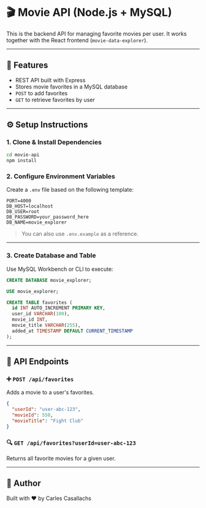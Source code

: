 # 🎬 Movie API (Node.js + MySQL)

This is the backend API for managing favorite movies per user. It works together with the React frontend (`movie-data-explorer`).

---

## 🚀 Features

- REST API built with Express
- Stores movie favorites in a MySQL database
- `POST` to add favorites
- `GET` to retrieve favorites by user

---

## ⚙️ Setup Instructions

### 1. Clone & Install Dependencies

```bash
cd movie-api
npm install
```

### 2. Configure Environment Variables

Create a `.env` file based on the following template:

```env
PORT=4000
DB_HOST=localhost
DB_USER=root
DB_PASSWORD=your_password_here
DB_NAME=movie_explorer
```

> You can also use `.env.example` as a reference.

---

### 3. Create Database and Table

Use MySQL Workbench or CLI to execute:

```sql
CREATE DATABASE movie_explorer;

USE movie_explorer;

CREATE TABLE favorites (
  id INT AUTO_INCREMENT PRIMARY KEY,
  user_id VARCHAR(100),
  movie_id INT,
  movie_title VARCHAR(255),
  added_at TIMESTAMP DEFAULT CURRENT_TIMESTAMP
);
```

---

## 🧪 API Endpoints

### ➕ `POST /api/favorites`

Adds a movie to a user's favorites.

```json
{
  "userId": "user-abc-123",
  "movieId": 550,
  "movieTitle": "Fight Club"
}
```

### 🔍 `GET /api/favorites?userId=user-abc-123`

Returns all favorite movies for a given user.

---


## 🧠 Author

Built with ❤️ by Carles Casallachs
